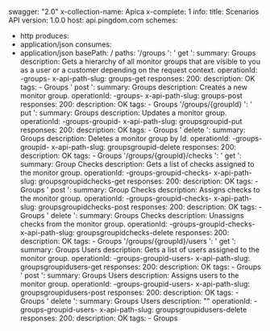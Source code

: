 swagger: "2.0"
x-collection-name: Apica
x-complete: 1
info:
  title: Scenarios API
  version: 1.0.0
host: api.pingdom.com
schemes:
- http
produces:
- application/json
consumes:
- application/json
basePath: /
paths:
  '/groups ':
    ' get ':
      summary: Groups
      description: Gets a hierarchy of all monitor groups that are visible to you
        as a user or a customer depending on the request context.
      operationId: -groups-
      x-api-path-slug: groups-get
      responses:
        200:
          description: OK
      tags:
      - Groups
    ' post ':
      summary: Groups
      description: Creates a new monitor group.
      operationId: -groups-
      x-api-path-slug: groups-post
      responses:
        200:
          description: OK
      tags:
      - Groups
  '/groups/{groupId} ':
    ' put ':
      summary: Groups
      description: Updates a monitor group.
      operationId: -groups-groupid-
      x-api-path-slug: groupsgroupid-put
      responses:
        200:
          description: OK
      tags:
      - Groups
    ' delete ':
      summary: Groups
      description: Deletes a monitor group by Id.
      operationId: -groups-groupid-
      x-api-path-slug: groupsgroupid-delete
      responses:
        200:
          description: OK
      tags:
      - Groups
  '/groups/{groupId}/checks ':
    ' get ':
      summary: Group Checks
      description: Gets a list of checks assigned to the monitor group.
      operationId: -groups-groupid-checks-
      x-api-path-slug: groupsgroupidchecks-get
      responses:
        200:
          description: OK
      tags:
      - Groups
    ' post ':
      summary: Group Checks
      description: Assigns checks to the monitor group.
      operationId: -groups-groupid-checks-
      x-api-path-slug: groupsgroupidchecks-post
      responses:
        200:
          description: OK
      tags:
      - Groups
    ' delete ':
      summary: Groups Checks
      description: Unassigns checks from the monitor group.
      operationId: -groups-groupid-checks-
      x-api-path-slug: groupsgroupidchecks-delete
      responses:
        200:
          description: OK
      tags:
      - Groups
  '/groups/{groupId}/users ':
    ' get ':
      summary: Groups Users
      description: Gets a list of users assigned to the monitor group.
      operationId: -groups-groupid-users-
      x-api-path-slug: groupsgroupidusers-get
      responses:
        200:
          description: OK
      tags:
      - Groups
    ' post ':
      summary: Groups Users
      description: Assigns users to the monitor group.
      operationId: -groups-groupid-users-
      x-api-path-slug: groupsgroupidusers-post
      responses:
        200:
          description: OK
      tags:
      - Groups
    ' delete ':
      summary: Groups Users
      description: ""
      operationId: -groups-groupid-users-
      x-api-path-slug: groupsgroupidusers-delete
      responses:
        200:
          description: OK
      tags:
      - Groups